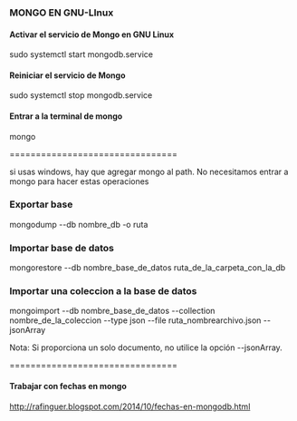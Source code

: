 

### MONGO EN GNU-LInux

#### Activar el servicio de Mongo en GNU Linux
sudo systemctl start mongodb.service

#### Reiniciar el servicio de Mongo
sudo systemctl stop mongodb.service

#### Entrar a la terminal de mongo
mongo



================================

si usas windows, hay que agregar mongo al path.
No necesitamos entrar a mongo para hacer estas operaciones
### Exportar base
mongodump --db nombre_db -o ruta

### Importar base de datos
mongorestore --db nombre_base_de_datos ruta_de_la_carpeta_con_la_db


### Importar una coleccion a la base de datos
mongoimport --db nombre_base_de_datos --collection nombre_de_la_coleccion --type json --file ruta_nombrearchivo.json --jsonArray

Nota: Si proporciona un solo documento, no utilice la opción --jsonArray.


================================
#### Trabajar con fechas en mongo
http://rafinguer.blogspot.com/2014/10/fechas-en-mongodb.html
